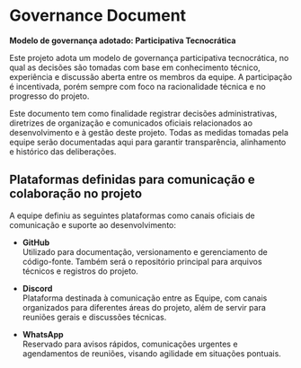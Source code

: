 # Governance Document

**Modelo de governança adotado: Participativa Tecnocrática**

Este projeto adota um modelo de governança participativa tecnocrática, no qual as decisões são tomadas com base em conhecimento técnico, experiência e discussão aberta entre os membros da equipe. A participação é incentivada, porém sempre com foco na racionalidade técnica e no progresso do projeto.

Este documento tem como finalidade registrar decisões administrativas, diretrizes de organização e comunicados oficiais relacionados ao desenvolvimento e à gestão deste projeto. Todas as medidas tomadas pela equipe serão documentadas aqui para garantir transparência, alinhamento e histórico das deliberações.

## Plataformas definidas para comunicação e colaboração no projeto

A equipe definiu as seguintes plataformas como canais oficiais de comunicação e suporte ao desenvolvimento:

- **GitHub**  
  Utilizado para documentação, versionamento e gerenciamento de código-fonte. Também será o repositório principal para arquivos técnicos e registros do projeto.

- **Discord**  
  Plataforma destinada à comunicação entre as Equipe, com canais organizados para diferentes áreas do projeto, além de servir para reuniões gerais e discussões técnicas.

- **WhatsApp**  
  Reservado para avisos rápidos, comunicações urgentes e agendamentos de reuniões, visando agilidade em situações pontuais.
